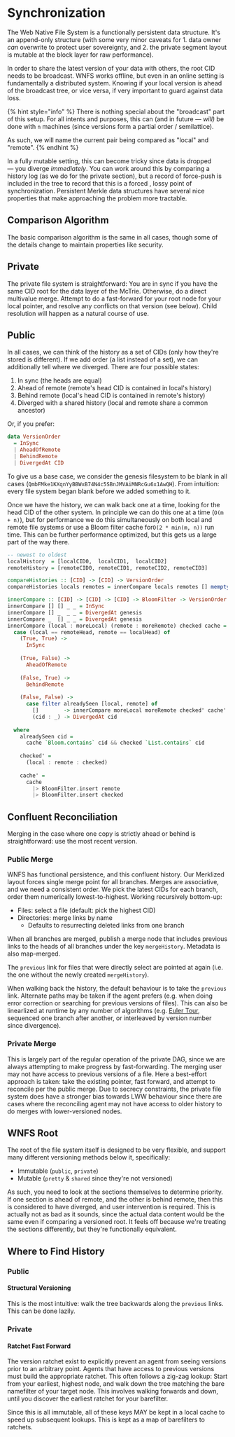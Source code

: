 # Synchronization

The Web Native File System is a functionally persistent data structure. It's an append-only structure \(with some very minor caveats for 1. data owner _can_ overwrite to protect user sovereignty, and 2. the private segment layout is mutable at the block layer for raw performance\).

In order to share the latest version of your data with others, the root CID needs to be broadcast. WNFS works offline, but even in an online setting is fundamentally a distributed system. Knowing if your local version is ahead of the broadcast tree, or vice versa, if very important to guard against data loss.

{% hint style="info" %}
There is nothing special about the "broadcast" part of this setup. For all intents and purposes, this can \(and in future — _will\)_ be done with `n` machines \(since versions form a partial order / semilattice\).

As such, we will name the current pair being compared as "local" and "remote".
{% endhint %}

In a fully mutable setting, this can become tricky since data is dropped — you diverge _immediately_. You can work around this by comparing a history log \(as we do for the private section\), but a record of force-push is included in the tree to record that this is a forced , lossy point of synchronization. Persistent Merkle data structures have several nice properties that make approaching the problem more tractable.

## Comparison Algorithm

The basic comparison algorithm is the same in all cases, though some of the details change to maintain properties like security.

## Private

The private file system is straightforward: You are in sync if you have the same CID root for the data layer of the McTrie. Otherwise, do a direct multivalue merge. Attempt to do a fast-forward for your root node for your local pointer, and resolve any conflicts on that version \(see below\). Child resolution will happen as a natural course of use.

## Public

In all cases, we can think of the history as a set of CIDs \(only how they're stored is different\). If we add order \(a list instead of a set\), we can additionally tell where we diverged. There are four possible states:

1. In sync \(the heads are equal\)
2. Ahead of remote \(remote's head CID is contained in local's history\)
3. Behind remote \(local's head CID is contained in remote's history\)
4. Diverged with a shared history \(local and remote share a common ancestor\)

Or, if you prefer:

```haskell
data VersionOrder
  = InSync
  | AheadOfRemote
  | BehindRemote
  | DivergedAt CID
```

To give us a base case, we consider the genesis filesystem to be blank in all cases \(`QmbFMke1KXqnYyBBWxB74N4c5SBnJMVAiMNRcGu6x1AwQH`\). From intuition: every file system began blank before we added something to it.

Once we have the history, we can walk back one at a time, looking for the head CID of the other system. In principle we can do this one at a time \(`O(m + n)`\), but for performance we do this simultaneously on both local and remote file systems or use a Bloom filter cache for`O(2 * min(m, n))` run time. This can be further performance optimized, but this gets us a large part of the way there.

```haskell
-- newest to oldest
localHistory  = [localCID0,  localCID1,  localCID2]
remoteHistory = [remoteCID0, remoteCID1, remoteCID2, remoteCID3]

compareHistories :: [CID] -> [CID] -> VersionOrder
compareHistories locals remotes = innerCompare locals remotes [] mempty

innerCompare :: [CID] -> [CID] -> [CID] -> BloomFilter -> VersionOrder
innerCompare [] [] _ _ = InSync
innerCompare [] _  _ _ = DivergedAt genesis
innerCompare _  [] _ _ = DivergedAt genesis
innerCompare (local : moreLocal) (remote : moreRemote) checked cache =
  case (local == remoteHead, remote == localHead) of
    (True, True) -> 
      InSync
      
    (True, False) -> 
      AheadOfRemote
      
    (False, True) -> 
      BehindRemote
      
    (False, False) ->
      case filter alreadySeen [local, remote] of
        []        -> innerCompare moreLocal moreRemote checked' cache'
        (cid : _) -> DivergedAt cid
                
  where
    alreadySeen cid =
      cache `Bloom.contains` cid && checked `List.contains` cid
  
    checked' = 
      (local : remote : checked)
              
    cache' = 
      cache
        |> BloomFilter.insert remote
        |> BloomFilter.insert checked
```

## Confluent Reconciliation

Merging in the case where one copy is strictly ahead or behind is straightforward: use the most recent version.

### Public Merge

WNFS has functional persistence, and this confluent history. Our Merklized layout forces  single merge point for all branches. Merges are associative, and we need a consistent order. We pick the latest CIDs for each branch, order them numerically lowest-to-highest. Working recursively bottom-up:

* Files: select a file \(default: pick the highest CID\)
* Directories: merge links by name
  * Defaults to resurrecting deleted links from one branch

When all branches are merged, publish a merge node that includes previous links to the heads of all branches under the key `mergeHistory`. Metadata is also map-merged.

The `previous` link for files that were directly select are pointed at again \(i.e. the one without the newly created `mergeHistory`\).

When walking back the history, the default behaviour is to take the `previous` link. Alternate paths may be taken if the agent prefers \(e.g. when doing error correction or searching for previous versions of files\). This can also be linearlized at runtime by any number of algorithms \(e.g. [Euler Tour](https://en.wikipedia.org/wiki/Euler_tour_technique), sequenced one branch after another, or interleaved by version number since divergence\).

### Private Merge

This is largely part of the regular operation of the private DAG, since we are always attempting to make progress by fast-forwarding. The merging user may not have access to previous versions of a file. Here a best-effort approach is taken: take the existing pointer, fast forward, and attempt to reconcile per the public merge. Due to secrecy constraints, the private file system does have a stronger bias towards LWW behaviour since there are cases where the reconciling agent may not have access to older history to do merges with lower-versioned nodes.

## WNFS Root

The root of the file system itself is designed to be very flexible, and support many different versioning methods below it, specifically:

* Immutable \(`public`, `private`\)
* Mutable \(`pretty` & `shared` since they're not versioned\)

As such, you need to look at  the sections themselves to determine priority. If one section is ahead of remote, and the other is behind remote, then this is considered to have diverged, and user intervention is required. This is actually not as bad as it sounds, since the actual data content would be the same even if comparing a versioned root. It feels off because we're treating the sections differently, but they're functionally equivalent.

## Where to Find History

### Public

#### Structural Versioning

This is the most intuitive: walk the tree backwards along the `previous` links. This can be done lazily.

### Private

#### Ratchet Fast Forward

The version ratchet exist to explicitly prevent an agent from seeing versions prior to an arbitrary point. Agents that have access to previous versions must build the appropriate ratchet. This often follows a zig-zag lookup: Start from your earliest, highest node, and walk down the tree matching the bare namefilter of your target node. This involves walking forwards and down, until you discover the earliest ratchet for your barefilter.

Since this is all immutable, all of these keys MAY be kept in a local cache to speed up subsequent lookups. This is kept as a map of barefilters to ratchets.



